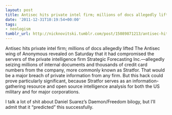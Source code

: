 ```yaml
---
layout: post
title: Antisec hits private intel firm; millions of docs allegedly lifted
date: '2011-12-31T10:19:54+00:00'
tags:
- neologism
tumblr_url: http://nicknovitski.tumblr.com/post/15089871213/antisec-hits-private-intel-firm-millions-of-docs
---
```

Antisec hits private intel firm; millions of docs allegedly lifted
The Antisec wing of Anonymous revealed on Saturday that it had compromised the servers of the private intelligence firm Strategic Forecasting Inc.—allegedly seizing millions of internal documents and thousands of credit card numbers from the company, more commonly known as Stratfor.
That would be a major breach of private information from any firm. But this hack could prove particularly significant, because Stratfor serves as an information-gathering resource and open source intelligence analysis for both the US military and for major corporations.

I talk a lot of shit about Daniel Suarez’s Daemon/Freedom bilogy, but I’ll admit that it “predicted” this successfully.

